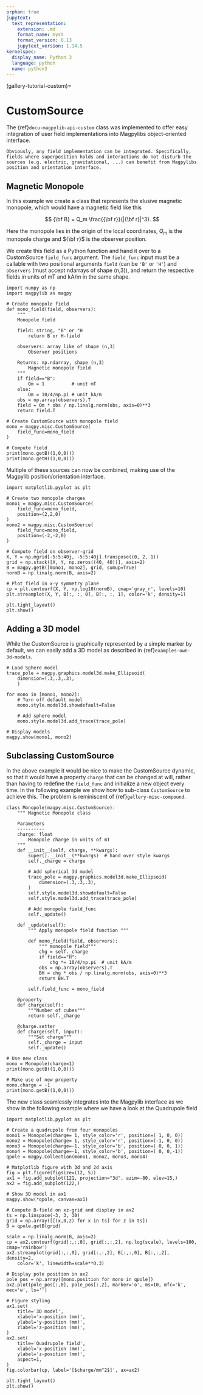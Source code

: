 ```yaml
---
orphan: true
jupytext:
  text_representation:
    extension: .md
    format_name: myst
    format_version: 0.13
    jupytext_version: 1.14.5
kernelspec:
  display_name: Python 3
  language: python
  name: python3
---
```


(gallery-tutorial-custom)=

# CustomSource

The {ref}`docu-magpylib-api-custom` class was implemented to offer easy integration of user field implementations into Magpylibs object-oriented interface.

```{note}
Obviously, any field implementation can be integrated. Specifically, fields where superposition holds and interactions do not disturb the sources (e.g. electric, gravitational, ...) can benefit from Magpylibs position and orientation interface.
```

## Magnetic Monopole

In this example we create a class that represents the elusive magnetic monopole, which would have a magnetic field like this

$$
{\bf B} = Q_m \frac{{\bf r}}{|{\bf r}|^3}.
$$

Here the monopole lies in the origin of the local coordinates, $Q_m$ is the monopole charge and ${\bf r}$ is the observer position.

We create this field as a Python function and hand it over to a CustomSource `field_func` argument. The `field_func` input must be a callable with two positional arguments `field` (can be `'B'` or `'H'`) and `observers` (must accept ndarrays of shape (n,3)), and return the respective fields in units of mT and kA/m in the same shape.

```{code-cell} ipython3
import numpy as np
import magpylib as magpy

# Create monopole field
def mono_field(field, observers):
    """
    Monopole field 

    field: string, "B" or "H
        return B or H-field

    observers: array_like of shape (n,3)
        Observer positions
    
    Returns: np.ndarray, shape (n,3)
        Magnetic monopole field
    """
    if field=="B":
        Qm = 1          # unit mT
    else:
        Qm = 10/4/np.pi # unit kA/m
    obs = np.array(observers).T
    field = Qm * obs / np.linalg.norm(obs, axis=0)**3
    return field.T

# Create CustomSource with monopole field
mono = magpy.misc.CustomSource(
    field_func=mono_field
)

# Compute field
print(mono.getB((1,0,0)))
print(mono.getH((1,0,0)))
```

Multiple of these sources can now be combined, making use of the Magpylib position/orientation interface.

```{code-cell} ipython3
import matplotlib.pyplot as plt

# Create two monopole charges
mono1 = magpy.misc.CustomSource(
    field_func=mono_field,
    position=(2,2,0)
)
mono2 = magpy.misc.CustomSource(
    field_func=mono_field,
    position=(-2,-2,0)
)

# Compute field on observer-grid
X, Y = np.mgrid[-5:5:40j, -5:5:40j].transpose((0, 2, 1))
grid = np.stack([X, Y, np.zeros((40, 40))], axis=2)
B = magpy.getB([mono1, mono2], grid, sumup=True)
normB = np.linalg.norm(B, axis=2)

# Plot field in x-y symmetry plane
cp = plt.contourf(X, Y, np.log10(normB), cmap='gray_r', levels=10)
plt.streamplot(X, Y, B[:, :, 0], B[:, :, 1], color='k', density=1)

plt.tight_layout()
plt.show()
```

## Adding a 3D model

While the CustomSource is graphically represented by a simple marker by default, we can easily add a 3D model as described in {ref}`examples-own-3d-models`.

```{code-cell} ipython3
# Load Sphere model
trace_pole = magpy.graphics.model3d.make_Ellipsoid(
    dimension=(.3,.3,.3),
    )

for mono in [mono1, mono2]:
    # Turn off default model
    mono.style.model3d.showdefault=False

    # Add sphere model
    mono.style.model3d.add_trace(trace_pole)

# Display models
magpy.show(mono1, mono2)
```

## Subclassing CustomSource

In the above example it would be nice to make the CustomSource dynamic, so that it would have a property `charge` that can be changed at will, rather than having to redefine the `field_func` and initialize a new object every time. In the following example we show how to sub-class `CustomSource` to achieve this. The problem is reminiscent of {ref}`gallery-misc-compound`. 

```{code-cell} ipython3
class Monopole(magpy.misc.CustomSource):
    """ Magnetic Monopole class

    Parameters
    ----------
    charge: float
        Monopole charge in units of mT
    """
    def __init__(self, charge, **kwargs):
        super().__init__(**kwargs)  # hand over style kwargs
        self._charge = charge

        # Add spherical 3d model
        trace_pole = magpy.graphics.model3d.make_Ellipsoid(
            dimension=(.3,.3,.3),
        )
        self.style.model3d.showdefault=False
        self.style.model3d.add_trace(trace_pole)

        # Add monopole field_func
        self._update()

    def _update(self):
        """ Apply monopole field function """
        
        def mono_field(field, observers):
            """ monopole field"""
            chg = self._charge
            if field=="H":
                chg *= 10/4/np.pi  # unit kA/m
            obs = np.array(observers).T
            BH = chg * obs / np.linalg.norm(obs, axis=0)**3
            return BH.T

        self.field_func = mono_field

    @property
    def charge(self):
        """Number of cubes"""
        return self._charge

    @charge.setter
    def charge(self, input):
        """Set charge"""
        self._charge = input
        self._update()

# Use new class
mono = Monopole(charge=1)
print(mono.getB((1,0,0)))

# Make use of new property
mono.charge = -1
print(mono.getB((1,0,0)))
```

The new class seamlessly integrates into the Magpylib interface as we show in the following example where we have a look at the Quadrupole field

```{code-cell} ipython3
import matplotlib.pyplot as plt

# Create a quadrupole from four monopoles
mono1 = Monopole(charge= 1, style_color='r', position=( 1, 0, 0))
mono2 = Monopole(charge= 1, style_color='r', position=(-1, 0, 0))
mono3 = Monopole(charge=-1, style_color='b', position=( 0, 0, 1))
mono4 = Monopole(charge=-1, style_color='b', position=( 0, 0,-1))
qpole = magpy.Collection(mono1, mono2, mono3, mono4)

# Matplotlib figure with 3d and 2d axis
fig = plt.figure(figsize=(12, 5))
ax1 = fig.add_subplot(121, projection="3d", azim=-80, elev=15,)
ax2 = fig.add_subplot(122,)

# Show 3D model in ax1
magpy.show(*qpole, canvas=ax1)

# Compute B-field on xz-grid and display in ax2
ts = np.linspace(-3, 3, 30)
grid = np.array([[(x,0,z) for x in ts] for z in ts])
B = qpole.getB(grid)

scale = np.linalg.norm(B, axis=2)
cp = ax2.contourf(grid[:,:,0], grid[:,:,2], np.log(scale), levels=100, cmap='rainbow')
ax2.streamplot(grid[:,:,0], grid[:,:,2], B[:,:,0], B[:,:,2], density=2,
    color='k', linewidth=scale**0.3)

# Display pole position in ax2
pole_pos = np.array([mono.position for mono in qpole])
ax2.plot(pole_pos[:,0], pole_pos[:,2], marker='o', ms=10, mfc='k', mec='w', ls='')

# Figure styling
ax1.set(
    title='3D model',
    xlabel='x-position (mm)',
    ylabel='y-position (mm)',
    zlabel='z-position (mm)',
)
ax2.set(
    title='Quadrupole field',
    xlabel='x-position (mm)',
    ylabel='z-position (mm)',
    aspect=1,
)
fig.colorbar(cp, label='[$charge/mm^2$]', ax=ax2)

plt.tight_layout()
plt.show()
```